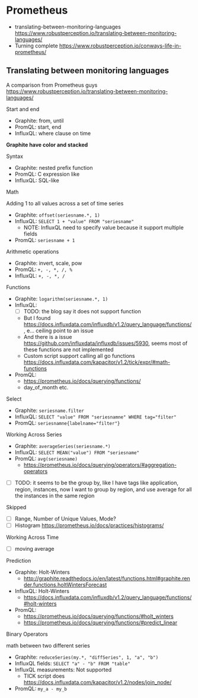 # Prometheus

- translating-between-monitoring-languages https://www.robustperception.io/translating-between-monitoring-languages/
- Turning complete https://www.robustperception.io/conways-life-in-prometheus/

## Translating between monitoring languages

A comparison from Prometheus guys https://www.robustperception.io/translating-between-monitoring-languages/

Start and end

- Graphite: from, until
- PromQL: start, end
- InfluxQL: where clause on time

**Graphite have color and stacked**

Syntax

- Graphite: nested prefix function
- PromQL: C expression like
- InfluxQL: SQL-like

Math

Adding 1 to all values across a set of time series

- Graphite: `offset(seriesname.*, 1)`
- InfluxQL: `SELECT 1 + "value" FROM "seriesname"`
  - NOTE: InfluxQL need to specify value because it support multiple fields
- PromQL: `seriesname + 1`

Arithmetic operations

- Graphite: invert, scale, pow
- PromQL: `+, -, *, /, %`
- InfluxQL: `+, -, *, /`

Functions

- Graphite: `logarithm(seriesname.*, 1)`
- InfluxQL:
  - [ ] TODO: the blog say it does not support function
  - But I found https://docs.influxdata.com/influxdb/v1.2/query_language/functions/ , e... ceiling point to an issue
  - And there is a issue https://github.com/influxdata/influxdb/issues/5930, seems most of these functions are not implemented
  - Custom script support calling all go functions https://docs.influxdata.com/kapacitor/v1.2/tick/expr/#math-functions
- PromQL:
  - https://prometheus.io/docs/querying/functions/
  - day_of_month etc.

Select

- Graphite: `seriesname.filter`
- InfluxQL: `SELECT "value" FROM "seriesnamne" WHERE tag="filter"`
- PromQL: `seriesnamne{labelname="filter"}`

Working Across Series

- Graphite: `averageSeries(seriesname.*)`
- InfluxQL: `SELECT MEAN("value") FROM "seriesname"`
- PromQL: `avg(seriesname)`
  - https://prometheus.io/docs/querying/operators/#aggregation-operators
- [ ] TODO: it seems to be the group by, like I have tags like application, region, instances, now I want to group by region, and use average
for all the instances in the same region

Skipped

- [ ] Range, Number of Unique Values, Mode?
- [ ] Histogram https://prometheus.io/docs/practices/histograms/

Working Across Time

- [ ] moving average

Prediction

- Graphite: Holt-Winters
  - http://graphite.readthedocs.io/en/latest/functions.html#graphite.render.functions.holtWintersForecast
- InfluxQL: Holt-Winters
  - https://docs.influxdata.com/influxdb/v1.2/query_language/functions/#holt-winters
- PromQL:
  - https://prometheus.io/docs/querying/functions/#holt_winters
  - https://prometheus.io/docs/querying/functions/#predict_linear

Binary Operators

math between two different series

- Graphite: `reduceSeries(my.*, "diffSeries", 1, "a", "b")`
- InfluxQL fields: `SELECT "a" - "b" FROM "table"`
- InfluxQL measurements: Not supported
  - TICK script does https://docs.influxdata.com/kapacitor/v1.2/nodes/join_node/
- PromQL: `my_a - my_b`

